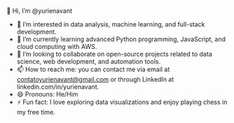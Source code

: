 👋 Hi, I’m @yurienavant

- 👀 I’m interested in data analysis, machine learning, and full-stack development.
- 🌱 I’m currently learning advanced Python programming, JavaScript, and cloud computing with AWS.
- 💞️ I’m looking to collaborate on open-source projects related to data science, web development, and automation tools.
- 📫 How to reach me: you can contact me via email at contatoyurienavant@gmail.com or through LinkedIn at linkedin.com/in/yurienavant.
- 😄 Pronouns: He/Him
- ⚡ Fun fact: I love exploring data visualizations and enjoy playing chess in my free time.
